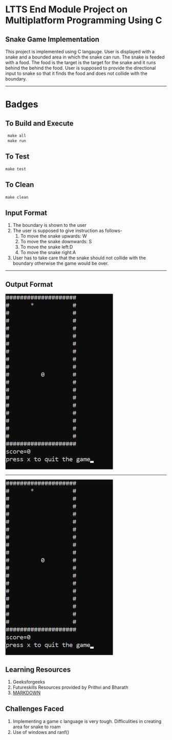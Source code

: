 # LTTS End Module Project on Multiplatform Programming Using C

## Snake Game Implementation 
This project is implemented using C langauge. User is displayed with a snake and a bounded area in which the snake can run. The snake is feeded with a food. The food is the target is the target for the snake and it runs behind the behind the food. User is supposed to provide the directional input to snake so that it finds the food and does not collide with the boundary.

___

# Badges

## To Build and Execute
~~~
 make all
 make run
~~~

## To Test
~~~
make test
~~~

## To Clean
~~~
make clean
~~~

## Input Format
1. The boundary is shown to the user 
1. The user is supposed to give instruction as follows-
    1. To move the snake upwards: W
    1. To move the snake downwards: S
    1. To move the snake left:D
    1. To move the snake right:A
1. User has to take care that the snake should not collide with the boundary otherwise the game would be over.
___
## Output Format 
![Output Tile](8_Other/output_boundary.jpg)
___

![Output Tile](8_Other/output_boundary.jpg)

## Learning Resources
1. Geeksforgeeks
1. Futureskills Resources provided by Prithvi and Bharath 
1. [MARKDOWN](https://github.com/adam-p/markdown-here/wiki/Markdown-Cheatsheet)

## Challenges Faced 
1. Implementing a game c language is very tough.
Difficulities in creating area for snake to roam
2. Use of windows and ranf()
